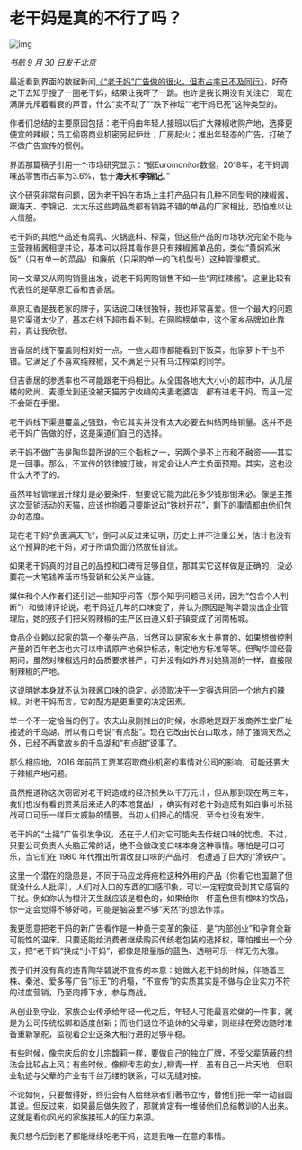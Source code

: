 # 老干妈是真的不行了吗？

![img]( https://lishuhang.me/img/2019/10/laoganma.jpg )

*书航 9 月 30 日发于北京*

最近看到界面的数据新闻[《“老干妈”广告做的很火，但市占率已不及同行》](https://mp.weixin.qq.com/s/qfZqFZMdTbWdw6Tdavt4MQ)，好奇之下去知乎搜了一圈老干妈，结果让我吓了一跳。也许是我长期没有关注它，现在满屏充斥着看衰的声音，什么“卖不动了”“跌下神坛”“老干妈已死”这种类型的。 

作者们总结的主要原因包括：老干妈由年轻人接班以后扩大辣椒收购产地，选择更便宜的辣椒；员工偷窃商业机密另起炉灶；厂房起火；推出年轻态的广告，打破了不做广告宣传的惯例。 

界面那篇稿子引用一个市场研究显示：“据Euromonitor数据，2018年，老干妈调味品零售市占率为3.6%，低于**海天**和**李锦记**。” 

这个研究非常有问题，因为老干妈在市场上主打产品只有几种不同型号的辣椒酱，跟海天、李锦记、太太乐这些跨品类都有销路不错的单品的厂家相比，恐怕难以让人信服。 

老干妈的其他产品还有腐乳、火锅底料、榨菜，但这些产品的市场状况完全不能与主营辣椒酱相提并论，基本可以将其看作是只有辣椒酱单品的，类似“黄焖鸡米饭”（只有单一的菜品）和廉航（只采购单一的飞机型号）这种管理模式。 

同一文章又从网购销量出发，说老干妈网购销售不如一些“网红辣酱”。这里比较有代表性的是草原汇香和吉香居。 

草原汇香是我老家的牌子，实话说口味很独特，我也非常喜爱。但一个最大的问题是它渠道太少了，基本在线下超市看不到。在网购榜单中，这个家乡品牌如此靠前，真让我欣慰。 

吉香居的线下覆盖则相对好一点，一些大超市都能看到下饭菜，他家萝卜干也不错。它满足了不喜欢纯辣椒，又不满足于只有乌江榨菜的同学。 

但吉香居的渗透率也不可能跟老干妈相比。从全国各地大大小小的超市中，从几层楼的欧尚、麦德龙到还没被天猫苏宁收编的夫妻老婆店，都有进老干妈，而且一定不会砸在手里。 

老干妈线下渠道覆盖之强劲，令它其实并没有太大必要去纠结网络销量。这并不是老干妈广告做的好，这是渠道们自己的选择。 

老干妈不做广告是陶华碧所说的三个指标之一，另两个是不上市和不融资——其实是一回事。那么，不宣传的铁律被打破，肯定会让人产生负面预期。其实，这也没什么大不了的。 

虽然年轻管理层开绿灯是必要条件，但要说它能为此花多少钱那倒未必。像是主推这次营销活动的天猫，应该也抱着只要能说动“铁树开花”，剩下的事情都由他们包办的态度。 

现在老干妈“负面满天飞”，倒可以反过来证明，历史上并不注重公关，估计也没有这个预算的老干妈，对于所谓负面仍然放任自流。 

如果老干妈真的对自己的品控和口碑有足够自信，那其实它这样做是正确的，没必要花一大笔钱养活市场营销和公关产业链。 

媒体和个人作者们还引述一些知乎问答（那个知乎问题已关闭，因为“包含个人判断”）和微博评论说，老干妈近几年的口味变了，并认为原因是陶华碧淡出企业管理后，她的孩子们把采购辣椒的主产区由遵义虾子镇变成了河南柘城。 

食品企业赖以起家的第一个拳头产品，当然可以是家乡水土养育的，如果想做控制产量的百年老店也大可以申请原产地保护标志，制定地方标准等等。但陶华碧经营期间，虽然对辣椒选用的品质要求甚严，可并没有如外界对她猜测的一样，直接限制辣椒的产地。 

这说明她本身就不认为辣酱口味的稳定，必须取决于一定得选用同一个地方的辣椒。对老干妈而言，它的配方是更重要的决定因素。 

举一个不一定恰当的例子。农夫山泉刚推出的时候，水源地是跟开发商养生堂厂址接近的千岛湖，所以有口号说“有点甜”。现在它改由长白山取水，除了强调天然之外，已经不再拿故乡的千岛湖和“有点甜”说事了。 

那么相应地，2016 年前员工贾某窃取商业机密的事情对公司的影响，可能还要大于辣椒产地问题。 

虽然报道称这次窃密对老干妈造成的经济损失以千万元计，但从那到现在两三年，我们也没有看到贾某后来进入的本地食品厂，确实有对老干妈造成有如百事可乐挑战可口可乐一样巨大威胁的情景。当初人们担心的情况，至今也没有发生。 

老干妈的“土摇”广告引发争议，还在于人们对它可能失去传统口味的忧虑。不过，只要公司负责人头脑正常的话，绝不会做改变口味本身这种事情。哪怕是可口可乐，当它们在 1980 年代推出所谓改良口味的产品时，也遭遇了巨大的“滑铁卢”。 

这里一个潜在的隐患是，不同于马应龙痔疮栓这种外用的产品（你看它也国潮了但就没什么人批评），人们对入口的东西的口感印象，可以一定程度受到其它感官的干扰。例如你认为橙汁天生就应该是橙色的，如果给你一杯蓝色但有橙味的饮品，你一定会觉得不够好喝，可能是脑袋里不够“天然”的想法作祟。 

我更愿意把老干妈的新广告看作是一种勇于变革的象征，是“内部创业”和孕育全新可能性的温床。只要还能给消费者继续购买传统老包装的选择权，哪怕推出一个分支，把“老干妈”换成“小干妈”，都像是限量版的蓝色、透明可乐一样无伤大雅。 

孩子们并没有真的违背陶华碧说不宣传的本意：她做大老干妈的时候，伴随着三株、秦池、爱多等广告“标王”的坍塌，“不宣传”的实质其实是不做与企业实力不符的过度营销，乃至肉搏下水，参与商战。 

从创业到守业，家族企业传承给年轻一代之后，年轻人可能最喜欢做的一件事，就是为公司传统松绑和适度创新；而他们退位不退休的父母辈，则继续在旁边随时准备重新掌舵，监视着企业这条大船行进的足够平稳。 

有些时候，像宗庆后的女儿宗馥莉一样，要做自己的独立厂牌，不受父辈荫蔽的想法会比较占上风；有些时候，像柳传志的女儿柳青一样，虽有自己一片天地，但职业轨迹与父辈的产业有千丝万缕的联系，可以无缝对接。 

不论如何，只要做得好，终归会有人给继承者们著书立传，替他们把一举一动自圆其说。但反过来，如果最后做失败了，那就肯定有一堆替他们总结教训的人出来。这就是看似风光的家族接班人的压力来源。

我只想今后到老了都能继续吃老干妈，这是我唯一在意的事情。